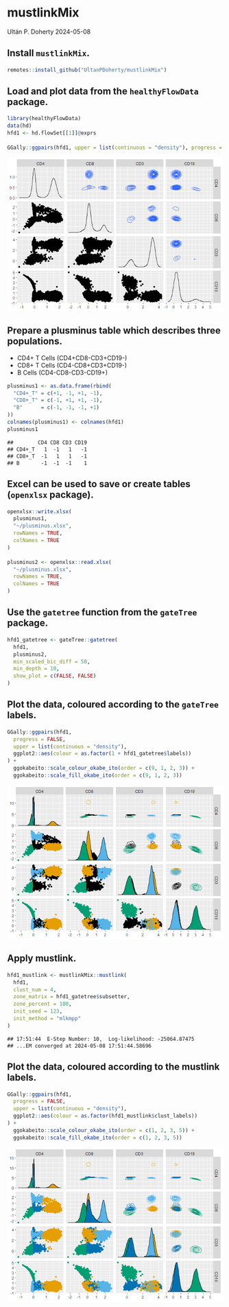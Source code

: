 mustlinkMix
================
Ultán P. Doherty
2024-05-08

## Install `mustlinkMix`.

``` r
remotes::install_github("UltanPDoherty/mustlinkMix")
```

## Load and plot data from the `healthyFlowData` package.

``` r
library(healthyFlowData)
data(hd)
hfd1 <- hd.flowSet[[1]]@exprs

GGally::ggpairs(hfd1, upper = list(continuous = "density"), progress = FALSE)
```

![](README_files/figure-gfm/hfd1_setup-1.png)<!-- -->

## Prepare a plusminus table which describes three populations.

- CD4+ T Cells (CD4+CD8-CD3+CD19-)
- CD8+ T Cells (CD4-CD8+CD3+CD19-)
- B Cells (CD4-CD8-CD3-CD19+)

``` r
plusminus1 <- as.data.frame(rbind(
  "CD4+_T" = c(+1, -1, +1, -1),
  "CD8+_T" = c(-1, +1, +1, -1),
  "B"      = c(-1, -1, -1, +1)
))
colnames(plusminus1) <- colnames(hfd1)
plusminus1
```

    ##        CD4 CD8 CD3 CD19
    ## CD4+_T   1  -1   1   -1
    ## CD8+_T  -1   1   1   -1
    ## B       -1  -1  -1    1

## Excel can be used to save or create tables (`openxlsx` package).

``` r
openxlsx::write.xlsx(
  plusminus1,
  "~/plusminus.xlsx",
  rowNames = TRUE,
  colNames = TRUE
)

plusminus2 <- openxlsx::read.xlsx(
  "~/plusminus.xlsx",
  rowNames = TRUE,
  colNames = TRUE
)
```

## Use the `gatetree` function from the `gateTree` package.

``` r
hfd1_gatetree <- gateTree::gatetree(
  hfd1,
  plusminus2,
  min_scaled_bic_diff = 50,
  min_depth = 10,
  show_plot = c(FALSE, FALSE)
)
```

## Plot the data, coloured according to the `gateTree` labels.

``` r
GGally::ggpairs(hfd1,
  progress = FALSE,
  upper = list(continuous = "density"),
  ggplot2::aes(colour = as.factor(1 + hfd1_gatetree$labels))
) +
  ggokabeito::scale_colour_okabe_ito(order = c(9, 1, 2, 3)) +
  ggokabeito::scale_fill_okabe_ito(order = c(9, 1, 2, 3))
```

![](README_files/figure-gfm/ggpairs_gatetree-1.png)<!-- -->

## Apply mustlink.

``` r
hfd1_mustlink <- mustlinkMix::mustlink(
  hfd1,
  clust_num = 4,
  zone_matrix = hfd1_gatetree$subsetter,
  zone_percent = 100,
  init_seed = 123,
  init_method = "mlkmpp"
)
```

    ## 17:51:44  E-Step Number: 10,  Log-likelihood: -25064.87475
    ## ...EM converged at 2024-05-08 17:51:44.58696

## Plot the data, coloured according to the mustlink labels.

``` r
GGally::ggpairs(hfd1,
  progress = FALSE,
  upper = list(continuous = "density"),
  ggplot2::aes(colour = as.factor(hfd1_mustlink$clust_labels))
) +
  ggokabeito::scale_colour_okabe_ito(order = c(1, 2, 3, 5)) +
  ggokabeito::scale_fill_okabe_ito(order = c(1, 2, 3, 5))
```

![](README_files/figure-gfm/ggpairs_mustlink-1.png)<!-- -->
